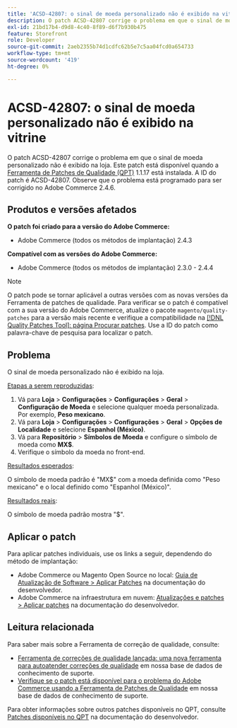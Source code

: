 ```yaml
---
title: 'ACSD-42807: o sinal de moeda personalizado não é exibido na vitrine'
description: O patch ACSD-42807 corrige o problema em que o sinal de moeda personalizado não é exibido na loja. Este patch está disponível quando a [Ferramenta de correções de qualidade (QPT)](/help/announcements/adobe-commerce-announcements/magento-quality-patches-released-new-tool-to-self-serve-quality-patches.md) 1.1.17 está instalada. A ID do patch é ACSD-42807. Observe que o problema está programado para ser corrigido no Adobe Commerce 2.4.6.
exl-id: 21bd17b4-d9d8-4c40-8f89-d6f7b930b475
feature: Storefront
role: Developer
source-git-commit: 2aeb2355b74d1cdfc62b5e7c5aa04fcd0a654733
workflow-type: tm+mt
source-wordcount: '419'
ht-degree: 0%

---
```


# ACSD-42807: o sinal de moeda personalizado não é exibido na vitrine

O patch ACSD-42807 corrige o problema em que o sinal de moeda personalizado não é exibido na loja. Este patch está disponível quando a [Ferramenta de Patches de Qualidade (QPT)](/help/announcements/adobe-commerce-announcements/magento-quality-patches-released-new-tool-to-self-serve-quality-patches.md) 1.1.17 está instalada. A ID do patch é ACSD-42807. Observe que o problema está programado para ser corrigido no Adobe Commerce 2.4.6.

## Produtos e versões afetados

**O patch foi criado para a versão do Adobe Commerce:**

* Adobe Commerce (todos os métodos de implantação) 2.4.3

**Compatível com as versões do Adobe Commerce:**

* Adobe Commerce (todos os métodos de implantação) 2.3.0 - 2.4.4

>[!NOTE]
>
>O patch pode se tornar aplicável a outras versões com as novas versões da Ferramenta de patches de qualidade. Para verificar se o patch é compatível com a sua versão do Adobe Commerce, atualize o pacote `magento/quality-patches` para a versão mais recente e verifique a compatibilidade na [[!DNL Quality Patches Tool]: página Procurar patches](https://experienceleague.adobe.com/tools/commerce-quality-patches/index.html?lang=pt-BR). Use a ID do patch como palavra-chave de pesquisa para localizar o patch.

## Problema

O sinal de moeda personalizado não é exibido na loja.

<u>Etapas a serem reproduzidas</u>:

1. Vá para **Loja** > **Configurações** > **Configurações** > **Geral** > **Configuração de Moeda** e selecione qualquer moeda personalizada. Por exemplo, **Peso mexicano**.
1. Vá para **Loja** > **Configurações** > **Configurações** > **Geral** > **Opções de Localidade** e selecione **Espanhol (México)**.
1. Vá para **Repositório** > **Símbolos de Moeda** e configure o símbolo de moeda como **MX$**.
1. Verifique o símbolo da moeda no front-end.

<u>Resultados esperados</u>:

O símbolo de moeda padrão é &quot;MX$&quot; com a moeda definida como &quot;Peso mexicano&quot; e o local definido como &quot;Espanhol (México)&quot;.

<u>Resultados reais</u>:

O símbolo de moeda padrão mostra &quot;$&quot;.

## Aplicar o patch

Para aplicar patches individuais, use os links a seguir, dependendo do método de implantação:

* Adobe Commerce ou Magento Open Source no local: [Guia de Atualização de Software > Aplicar Patches](https://experienceleague.adobe.com/pt-br/docs/commerce-operations/tools/quality-patches-tool/usage) na documentação do desenvolvedor.
* Adobe Commerce na infraestrutura em nuvem: [Atualizações e patches > Aplicar patches](https://experienceleague.adobe.com/pt-br/docs/commerce-cloud-service/user-guide/develop/upgrade/apply-patches) na documentação do desenvolvedor.

## Leitura relacionada

Para saber mais sobre a Ferramenta de correção de qualidade, consulte:

* [Ferramenta de correções de qualidade lançada: uma nova ferramenta para autoatender correções de qualidade](/help/announcements/adobe-commerce-announcements/magento-quality-patches-released-new-tool-to-self-serve-quality-patches.md) em nossa base de dados de conhecimento de suporte.
* [Verifique se o patch está disponível para o problema do Adobe Commerce usando a Ferramenta de Patches de Qualidade](/help/support-tools/patches-available-in-qpt-tool/check-patch-for-magento-issue-with-magento-quality-patches.md) em nossa base de dados de conhecimento de suporte.

Para obter informações sobre outros patches disponíveis no QPT, consulte [Patches disponíveis no QPT](https://experienceleague.adobe.com/tools/commerce-quality-patches/index.html?lang=pt-BR) na documentação do desenvolvedor.
